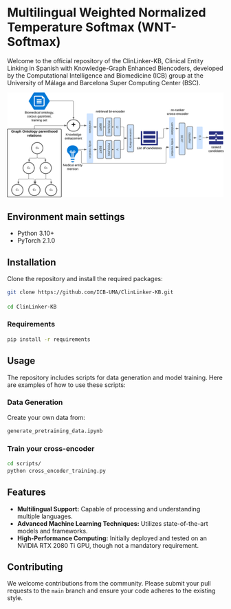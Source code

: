 

# Multilingual Weighted Normalized Temperature Softmax (WNT-Softmax)

Welcome to the official repository of the ClinLinker-KB, Clinical Entity Linking in Spanish with Knowledge-Graph Enhanced Biencoders, developed by the Computational Intelligence and Biomedicine (ICB) group at the University of Málaga and Barcelona Super Computing Center (BSC). 

![ClinLinker-KB architecture for information retrieval and candidate reranking](pics/ClinLinkerKB.png)


## Environment main settings

- Python 3.10+
- PyTorch 2.1.0

## Installation

Clone the repository and install the required packages:

```bash
git clone https://github.com/ICB-UMA/ClinLinker-KB.git

cd ClinLinker-KB
```

### Requirements

```bash
pip install -r requirements
```

## Usage

The repository includes scripts for data generation and model training. Here are examples of how to use these scripts:

### Data Generation

Create your own data from:


```bash
generate_pretraining_data.ipynb
```


### Train your cross-encoder

```bash
cd scripts/
python cross_encoder_training.py 

```

## Features

- **Multilingual Support:** Capable of processing and understanding multiple languages.
- **Advanced Machine Learning Techniques:** Utilizes state-of-the-art models and frameworks.
- **High-Performance Computing:** Initially deployed and tested on an NVIDIA RTX 2080 Ti GPU, though not a mandatory requirement.

## Contributing

We welcome contributions from the community. Please submit your pull requests to the `main` branch and ensure your code adheres to the existing style.


